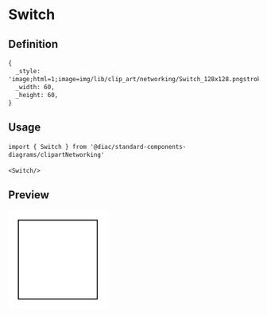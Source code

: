 # Switch

## Definition

```
{
  _style: 'image;html=1;image=img/lib/clip_art/networking/Switch_128x128.pngstrokeColor=none;',
  _width: 60,
  _height: 60,
}
```

## Usage

```
import { Switch } from '@diac/standard-components-diagrams/clipartNetworking'

<Switch/>
```

## Preview

<img src="./switch.png" width="200"/>
